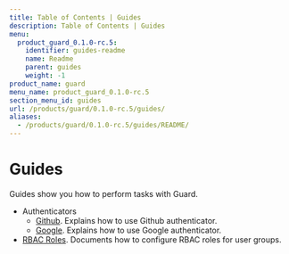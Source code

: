 ```yaml
---
title: Table of Contents | Guides
description: Table of Contents | Guides
menu:
  product_guard_0.1.0-rc.5:
    identifier: guides-readme
    name: Readme
    parent: guides
    weight: -1
product_name: guard
menu_name: product_guard_0.1.0-rc.5
section_menu_id: guides
url: /products/guard/0.1.0-rc.5/guides/
aliases:
  - /products/guard/0.1.0-rc.5/guides/README/
---
```


# Guides

Guides show you how to perform tasks with Guard.

- Authenticators
  - [Github](/docs/guides/authenticator/github.md). Explains how to use Github authenticator.
  - [Google](/docs/guides/authenticator/google.md). Explains how to use Google authenticator.
- [RBAC Roles](/docs/guides/rbac.md). Documents how to configure RBAC roles for user groups.
